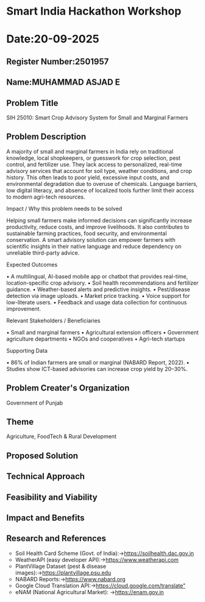 # Smart India Hackathon Workshop
# Date:20-09-2025
## Register Number:2501957
## Name:MUHAMMAD ASJAD E
## Problem Title
SIH 25010: Smart Crop Advisory System for Small and Marginal Farmers
## Problem Description
A majority of small and marginal farmers in India rely on traditional knowledge, local shopkeepers, or guesswork for crop selection, pest control, and fertilizer use. They lack access to personalized, real-time advisory services that account for soil type, weather conditions, and crop history. This often leads to poor yield, excessive input costs, and environmental degradation due to overuse of chemicals. Language barriers, low digital literacy, and absence of localized tools further limit their access to modern agri-tech resources.

Impact / Why this problem needs to be solved

Helping small farmers make informed decisions can significantly increase productivity, reduce costs, and improve livelihoods. It also contributes to sustainable farming practices, food security, and environmental conservation. A smart advisory solution can empower farmers with scientific insights in their native language and reduce dependency on unreliable third-party advice.

Expected Outcomes

• A multilingual, AI-based mobile app or chatbot that provides real-time, location-specific crop advisory.
• Soil health recommendations and fertilizer guidance.
• Weather-based alerts and predictive insights.
• Pest/disease detection via image uploads.
• Market price tracking.
• Voice support for low-literate users.
• Feedback and usage data collection for continuous improvement.

Relevant Stakeholders / Beneficiaries

• Small and marginal farmers
• Agricultural extension officers
• Government agriculture departments
• NGOs and cooperatives
• Agri-tech startups

Supporting Data

• 86% of Indian farmers are small or marginal (NABARD Report, 2022).
• Studies show ICT-based advisories can increase crop yield by 20–30%.

## Problem Creater's Organization
Government of Punjab

## Theme
Agriculture, FoodTech & Rural Development

## Proposed Solution



## Technical Approach





## Feasibility and Viability





## Impact and Benefits





## Research and References

<ul type="circle">
  <li>Soil Health Card Scheme (Govt. of India):→<a href="https://soilhealth.dac.gov.in">https://soilhealth.dac.gov.in</a></li>
  <li>WeatherAPI (easy developer API):→<a href="https://www.weatherapi.com">https://www.weatherapi.com</a></li>
  <li>PlantVillage Dataset (pest & disease images):→<a href="https://plantvillage.psu.edu">https://plantvillage.psu.edu</a></li>
  <li>NABARD Reports:→<a href="https://www.nabard.org">https://www.nabard.org</a></li>
  <li>Google Cloud Translation API:→<a href="https://cloud.google.com/translate">https://cloud.google.com/translate"</a></li>
  <li>eNAM (National Agricultural Market): →<a href="https://enam.gov.in">https://enam.gov.in</a></li>
</ul>



